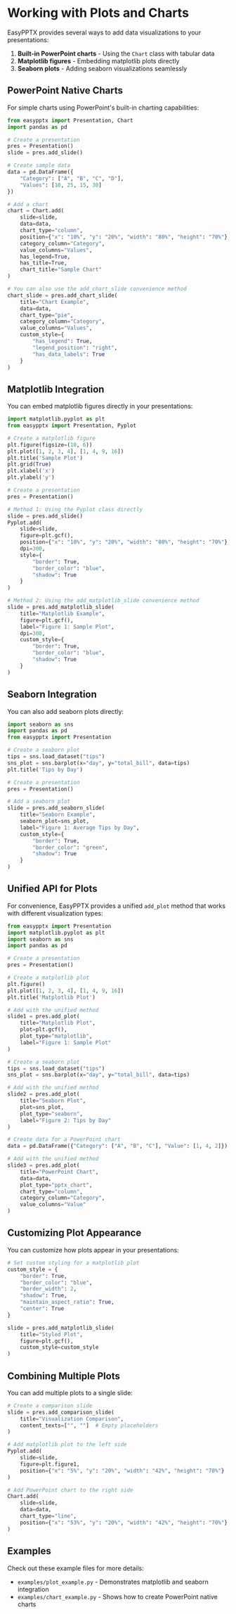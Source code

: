 # Working with Plots and Charts

EasyPPTX provides several ways to add data visualizations to your presentations:

1. **Built-in PowerPoint charts** - Using the `Chart` class with tabular data
2. **Matplotlib figures** - Embedding matplotlib plots directly  
3. **Seaborn plots** - Adding seaborn visualizations seamlessly

## PowerPoint Native Charts

For simple charts using PowerPoint's built-in charting capabilities:

```python
from easypptx import Presentation, Chart
import pandas as pd

# Create a presentation
pres = Presentation()
slide = pres.add_slide()

# Create sample data
data = pd.DataFrame({
    "Category": ["A", "B", "C", "D"],
    "Values": [10, 25, 15, 30]
})

# Add a chart
chart = Chart.add(
    slide=slide,
    data=data,
    chart_type="column",
    position={"x": "10%", "y": "20%", "width": "80%", "height": "70%"},
    category_column="Category",
    value_columns="Values",
    has_legend=True,
    has_title=True,
    chart_title="Sample Chart"
)

# You can also use the add_chart_slide convenience method
chart_slide = pres.add_chart_slide(
    title="Chart Example",
    data=data,
    chart_type="pie",
    category_column="Category",
    value_columns="Values",
    custom_style={
        "has_legend": True,
        "legend_position": "right",
        "has_data_labels": True
    }
)
```

## Matplotlib Integration

You can embed matplotlib figures directly in your presentations:

```python
import matplotlib.pyplot as plt
from easypptx import Presentation, Pyplot

# Create a matplotlib figure
plt.figure(figsize=(10, 6))
plt.plot([1, 2, 3, 4], [1, 4, 9, 16])
plt.title('Sample Plot')
plt.grid(True)
plt.xlabel('x')
plt.ylabel('y')

# Create a presentation
pres = Presentation()

# Method 1: Using the Pyplot class directly
slide = pres.add_slide()
Pyplot.add(
    slide=slide,
    figure=plt.gcf(),
    position={"x": "10%", "y": "20%", "width": "80%", "height": "70%"},
    dpi=300,
    style={
        "border": True,
        "border_color": "blue",
        "shadow": True
    }
)

# Method 2: Using the add_matplotlib_slide convenience method
slide = pres.add_matplotlib_slide(
    title="Matplotlib Example",
    figure=plt.gcf(),
    label="Figure 1: Sample Plot",
    dpi=300,
    custom_style={
        "border": True,
        "border_color": "blue",
        "shadow": True
    }
)
```

## Seaborn Integration

You can also add seaborn plots directly:

```python
import seaborn as sns
import pandas as pd
from easypptx import Presentation

# Create a seaborn plot
tips = sns.load_dataset("tips")
sns_plot = sns.barplot(x="day", y="total_bill", data=tips)
plt.title('Tips by Day')

# Create a presentation
pres = Presentation()

# Add a seaborn plot
slide = pres.add_seaborn_slide(
    title="Seaborn Example",
    seaborn_plot=sns_plot,
    label="Figure 1: Average Tips by Day",
    custom_style={
        "border": True,
        "border_color": "green",
        "shadow": True
    }
)
```

## Unified API for Plots

For convenience, EasyPPTX provides a unified `add_plot` method that works with different visualization types:

```python
from easypptx import Presentation
import matplotlib.pyplot as plt
import seaborn as sns
import pandas as pd

# Create a presentation
pres = Presentation()

# Create a matplotlib plot
plt.figure()
plt.plot([1, 2, 3, 4], [1, 4, 9, 16])
plt.title('Matplotlib Plot')

# Add with the unified method
slide1 = pres.add_plot(
    title="Matplotlib Plot",
    plot=plt.gcf(),
    plot_type="matplotlib",
    label="Figure 1: Sample Plot"
)

# Create a seaborn plot
tips = sns.load_dataset("tips")
sns_plot = sns.barplot(x="day", y="total_bill", data=tips)

# Add with the unified method
slide2 = pres.add_plot(
    title="Seaborn Plot",
    plot=sns_plot,
    plot_type="seaborn",
    label="Figure 2: Tips by Day"
)

# Create data for a PowerPoint chart
data = pd.DataFrame({"Category": ["A", "B", "C"], "Value": [1, 4, 2]})

# Add with the unified method
slide3 = pres.add_plot(
    title="PowerPoint Chart",
    data=data,
    plot_type="pptx_chart",
    chart_type="column",
    category_column="Category",
    value_columns="Value"
)
```

## Customizing Plot Appearance

You can customize how plots appear in your presentations:

```python
# Set custom styling for a matplotlib plot
custom_style = {
    "border": True,
    "border_color": "blue",
    "border_width": 2,
    "shadow": True,
    "maintain_aspect_ratio": True,
    "center": True
}

slide = pres.add_matplotlib_slide(
    title="Styled Plot",
    figure=plt.gcf(),
    custom_style=custom_style
)
```

## Combining Multiple Plots

You can add multiple plots to a single slide:

```python
# Create a comparison slide
slide = pres.add_comparison_slide(
    title="Visualization Comparison",
    content_texts=["", ""]  # Empty placeholders
)

# Add matplotlib plot to the left side
Pyplot.add(
    slide=slide,
    figure=plt.figure1,
    position={"x": "5%", "y": "20%", "width": "42%", "height": "70%"}
)

# Add PowerPoint chart to the right side
Chart.add(
    slide=slide,
    data=data,
    chart_type="line",
    position={"x": "53%", "y": "20%", "width": "42%", "height": "70%"}
)
```

## Examples

Check out these example files for more details:
- `examples/plot_example.py` - Demonstrates matplotlib and seaborn integration
- `examples/chart_example.py` - Shows how to create PowerPoint native charts